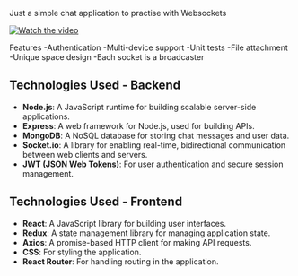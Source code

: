 Just a simple chat application to practise with Websockets

[![Watch the video](https://img.youtube.com/vi/jPEWQkVtOro/0.jpg)](https://www.youtube.com/watch?v=jPEWQkVtOro)

Features
 -Authentication
 -Multi-device support
 -Unit tests
 -File attachment
 -Unique space design
 -Each socket is a broadcaster

## Technologies Used - Backend
- **Node.js**: A JavaScript runtime for building scalable server-side applications.
- **Express**: A web framework for Node.js, used for building APIs.
- **MongoDB**: A NoSQL database for storing chat messages and user data.
- **Socket.io**: A library for enabling real-time, bidirectional communication between web clients and servers.
- **JWT (JSON Web Tokens)**: For user authentication and secure session management.

## Technologies Used - Frontend
- **React**: A JavaScript library for building user interfaces.
- **Redux**: A state management library for managing application state.
- **Axios**: A promise-based HTTP client for making API requests.
- **CSS**: For styling the application.
- **React Router**: For handling routing in the application.
